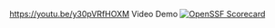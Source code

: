
https://youtu.be/y30pVRfHOXM
Video Demo
[![OpenSSF Scorecard](https://api.scorecard.dev/projects/github.com/noleysc/Cooking-Star/badge)](https://scorecard.dev/viewer/?uri=github.com/noleysc/Cooking-Star)
